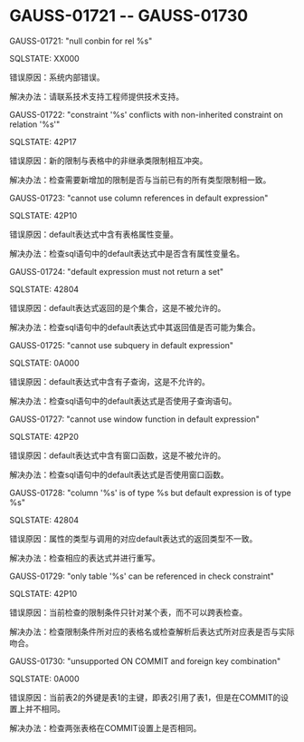 # GAUSS-01721 -- GAUSS-01730

GAUSS-01721: "null conbin for rel %s"

SQLSTATE: XX000

错误原因：系统内部错误。

解决办法：请联系技术支持工程师提供技术支持。

GAUSS-01722: "constraint '%s' conflicts with non-inherited constraint on relation '%s'"

SQLSTATE: 42P17

错误原因：新的限制与表格中的非继承类限制相互冲突。

解决办法：检查需要新增加的限制是否与当前已有的所有类型限制相一致。

GAUSS-01723: "cannot use column references in default expression"

SQLSTATE: 42P10

错误原因：default表达式中含有表格属性变量。

解决办法：检查sql语句中的default表达式中是否含有属性变量名。

GAUSS-01724: "default expression must not return a set"

SQLSTATE: 42804

错误原因：default表达式返回的是个集合，这是不被允许的。

解决办法：检查sql语句中的default表达式中其返回值是否可能为集合。

GAUSS-01725: "cannot use subquery in default expression"

SQLSTATE: 0A000

错误原因：default表达式中含有子查询，这是不允许的。

解决办法：检查sql语句中的default表达式是否使用子查询语句。

GAUSS-01727: "cannot use window function in default expression"

SQLSTATE: 42P20

错误原因：default表达式中含有窗口函数，这是不被允许的。

解决办法：检查sql语句中的default表达式是否使用窗口函数。

GAUSS-01728: "column '%s' is of type %s but default expression is of type %s"

SQLSTATE: 42804

错误原因：属性的类型与调用的对应default表达式的返回类型不一致。

解决办法：检查相应的表达式并进行重写。

GAUSS-01729: "only table '%s' can be referenced in check constraint"

SQLSTATE: 42P10

错误原因：当前检查的限制条件只针对某个表，而不可以跨表检查。

解决办法：检查限制条件所对应的表格名或检查解析后表达式所对应表是否与实际吻合。

GAUSS-01730: "unsupported ON COMMIT and foreign key combination"

SQLSTATE: 0A000

错误原因：当前表2的外键是表1的主键，即表2引用了表1，但是在COMMIT的设置上并不相同。

解决办法：检查两张表格在COMMIT设置上是否相同。

